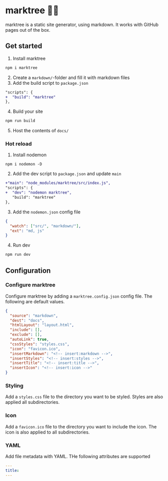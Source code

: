 # marktree 🔖🌳

marktree is a static site generator, using markdown. It works with GitHub pages out of the box.

## Get started

1. Install marktree

```sh
npm i marktree
```

2. Create a `markdown/`-folder and fill it with markdown files
3. Add the build script to `package.json`

```diff
"scripts": {
+  "build": "marktree"
},
```

4. Build your site

```sh
npm run build
```

5. Host the contents of `docs/`

### Hot reload

1. Install nodemon

```
npm i nodemon -D
```

2. Add the dev script to `package.json` and update `main`

```diff
+"main": "node_modules/marktree/src/index.js",
"scripts": {
+  "dev": "nodemon marktree",
   "build": "marktree"
},
```

3. Add the `nodemon.json` config file

```json
{
  "watch": ["src/", "markdown/"],
  "ext": "md, js"
}
```

4. Run dev

```sh
npm run dev
```

## Configuration

### Configure marktree

Configure marktree by adding a `marktree.config.json` config file. The following are default values.

```json
{
  "source": "markdown",
  "dest": "docs",
  "htmlLayout": "layout.html",
  "include": [],
  "exclude": [],
  "autoLink": true,
  "cssStyles": "styles.css",
  "icon": "favicon.ico",
  "insertMarkdown": "<!-- insert:markdown -->",
  "insertStyles": "<!-- insert:styles -->",
  "insertTitle": "<!-- insert:title -->",
  "insertIcon": "<!-- insert:icon -->"
}
```

### Styling

Add a `styles.css` file to the directory you want to be styled. Styles are also applied all subdirectories.

### Icon

Add a `favicon.ico` file to the directory you want to include the icon. The icon is also applied to all subdirectories.

### YAML

Add file metadata with YAML. THe following attributes are supported

```yaml
---
title:
---
```

